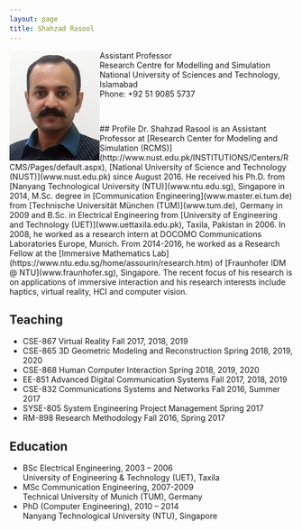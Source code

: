 ```yaml
---
layout: page
title: Shahzad Rasool
---
```


<img align="left" src="images/shahzad.jpg">
<!--![MyImage](images/shahzad.jpg)-->

Assistant Professor  
Research Centre for Modelling and Simulation  
National University of Sciences and Technology, Islamabad  
Phone: +92 51 9085 5737
<p>&nbsp;</p>  
## Profile
Dr. Shahzad Rasool is an Assistant Professor at [Research Center for Modeling and Simulation (RCMS)](http://www.nust.edu.pk/INSTITUTIONS/Centers/RCMS/Pages/default.aspx), [National University of Science and Technology (NUST)](www.nust.edu.pk) since August 2016. He received his Ph.D. from [Nanyang Technological University (NTU)](www.ntu.edu.sg), Singapore in 2014, M.Sc. degree in [Communication Engineering](www.master.ei.tum.de) from [Technische Universität München (TUM)](www.tum.de), Germany in 2009 and B.Sc. in Electrical Engineering from [University of Engineering and Technology (UET)](www.uettaxila.edu.pk), Taxila, Pakistan in 2006. In 2008, he worked as a research intern at DOCOMO Communications Laboratories Europe, Munich. From 2014-2016, he worked as a Research Fellow at the [Immersive Mathematics Lab](https://www.ntu.edu.sg/home/assourin/research.htm) of [Fraunhofer IDM @ NTU](www.fraunhofer.sg), Singapore. The recent focus of his research is on applications of immersive interaction and his research interests include haptics, virtual reality, HCI and computer vision.

## Teaching
*	CSE-867 	Virtual Reality					Fall 2017, 2018, 2019
*	CSE-865 	3D Geometric Modeling and Reconstruction		Spring 2018, 2019, 2020
*	CSE-868 	Human Computer Interaction			Spring 2018, 2019, 2020
*	EE-851 	Advanced Digital Communication Systems		Fall 2017, 2018, 2019
*	CSE-832 	Communications Systems and Networks		Fall 2016, Summer 2017
*	SYSE-805 	System Engineering Project Management		Spring 2017
*	RM-898 	Research Methodology				Fall 2016, Spring 2017

## Education
* BSc Electrical Engineering, 2003 – 2006  
 University of Engineering & Technology (UET), Taxila  
* MSc Communication Engineering, 2007-2009  
 Technical University of Munich (TUM), Germany
* PhD (Computer Engineering), 2010 – 2014  
 Nanyang Technological University (NTU), Singapore
